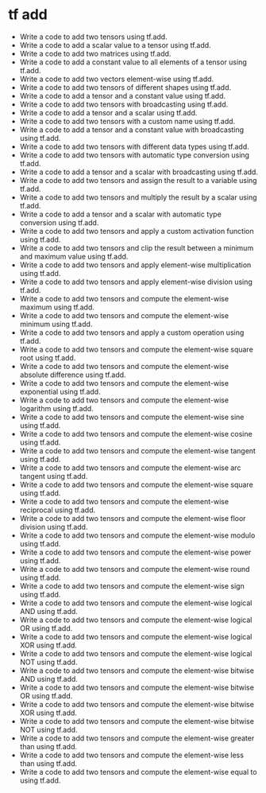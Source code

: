 # tf add

- Write a code to add two tensors using tf.add.
- Write a code to add a scalar value to a tensor using tf.add.
- Write a code to add two matrices using tf.add.
- Write a code to add a constant value to all elements of a tensor using tf.add.
- Write a code to add two vectors element-wise using tf.add.
- Write a code to add two tensors of different shapes using tf.add.
- Write a code to add a tensor and a constant value using tf.add.
- Write a code to add two tensors with broadcasting using tf.add.
- Write a code to add a tensor and a scalar using tf.add.
- Write a code to add two tensors with a custom name using tf.add.
- Write a code to add a tensor and a constant value with broadcasting using tf.add.
- Write a code to add two tensors with different data types using tf.add.
- Write a code to add two tensors with automatic type conversion using tf.add.
- Write a code to add a tensor and a scalar with broadcasting using tf.add.
- Write a code to add two tensors and assign the result to a variable using tf.add.
- Write a code to add two tensors and multiply the result by a scalar using tf.add.
- Write a code to add a tensor and a scalar with automatic type conversion using tf.add.
- Write a code to add two tensors and apply a custom activation function using tf.add.
- Write a code to add two tensors and clip the result between a minimum and maximum value using tf.add.
- Write a code to add two tensors and apply element-wise multiplication using tf.add.
- Write a code to add two tensors and apply element-wise division using tf.add.
- Write a code to add two tensors and compute the element-wise maximum using tf.add.
- Write a code to add two tensors and compute the element-wise minimum using tf.add.
- Write a code to add two tensors and apply a custom operation using tf.add.
- Write a code to add two tensors and compute the element-wise square root using tf.add.
- Write a code to add two tensors and compute the element-wise absolute difference using tf.add.
- Write a code to add two tensors and compute the element-wise exponential using tf.add.
- Write a code to add two tensors and compute the element-wise logarithm using tf.add.
- Write a code to add two tensors and compute the element-wise sine using tf.add.
- Write a code to add two tensors and compute the element-wise cosine using tf.add.
- Write a code to add two tensors and compute the element-wise tangent using tf.add.
- Write a code to add two tensors and compute the element-wise arc tangent using tf.add.
- Write a code to add two tensors and compute the element-wise square using tf.add.
- Write a code to add two tensors and compute the element-wise reciprocal using tf.add.
- Write a code to add two tensors and compute the element-wise floor division using tf.add.
- Write a code to add two tensors and compute the element-wise modulo using tf.add.
- Write a code to add two tensors and compute the element-wise power using tf.add.
- Write a code to add two tensors and compute the element-wise round using tf.add.
- Write a code to add two tensors and compute the element-wise sign using tf.add.
- Write a code to add two tensors and compute the element-wise logical AND using tf.add.
- Write a code to add two tensors and compute the element-wise logical OR using tf.add.
- Write a code to add two tensors and compute the element-wise logical XOR using tf.add.
- Write a code to add two tensors and compute the element-wise logical NOT using tf.add.
- Write a code to add two tensors and compute the element-wise bitwise AND using tf.add.
- Write a code to add two tensors and compute the element-wise bitwise OR using tf.add.
- Write a code to add two tensors and compute the element-wise bitwise XOR using tf.add.
- Write a code to add two tensors and compute the element-wise bitwise NOT using tf.add.
- Write a code to add two tensors and compute the element-wise greater than using tf.add.
- Write a code to add two tensors and compute the element-wise less than using tf.add.
- Write a code to add two tensors and compute the element-wise equal to using tf.add.